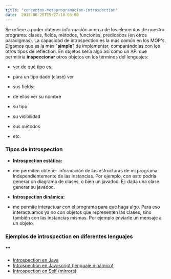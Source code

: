 ```yaml
---
title: "conceptos-metaprogramacion-introspection"
date:  2018-06-20T19:27:10-03:00
---
```



Se refiere a poder obtener información acerca de los elementos de nuestro programa: clases, fields, métodos, funciones, predicados (en otros paradigmas).
La capacidad de introspection es la más común en los MOP's. Digamos que es la más "**simple**" de implementar, comparándolas con los otros tipos de reflection.
En objetos sería algo así como un API que permitiría **inspeccionar** otros objetos en los términos del lenguajes:

* ver de qué tipo es.
* para un tipo dado (clase) ver

 * sus fields: 

  * de ellos ver su nombre
  * su tipo
  * su visibilidad
 * sus métodos
* etc.


### []()Tipos de Introspection


* **Introspection estática:**


 * me permiten obtener información de las estructuras de mi programa. Independientemente de las instancias. Por ejemplo, con esto podría generar un diagrama de clases, o bien un javadoc. Ej: dada una clase generar su javadoc.
* **Introspection dinámica:**


 * me permite interactuar con el programa para que haga algo. Para eso interactuamos ya no con objetos que representen las clases, sino también con las instancias mismas. Por ejemplo enviarle un mensaje a un objeto.

### []()Ejemplos de introspection en diferentes lenguajes

#### **[]()
* [Introspection en Java](conceptos-metaprogramacion-introspection-introspection-en-java)
* [Introspection en Javascript (lenguaje dinámico)](conceptos-metaprogramacion-introspection-introspection-en-javascript)
* [Introspection en Self (mirrors)](conceptos-metaprogramacion-introspection-introspection-en-self)




### []()